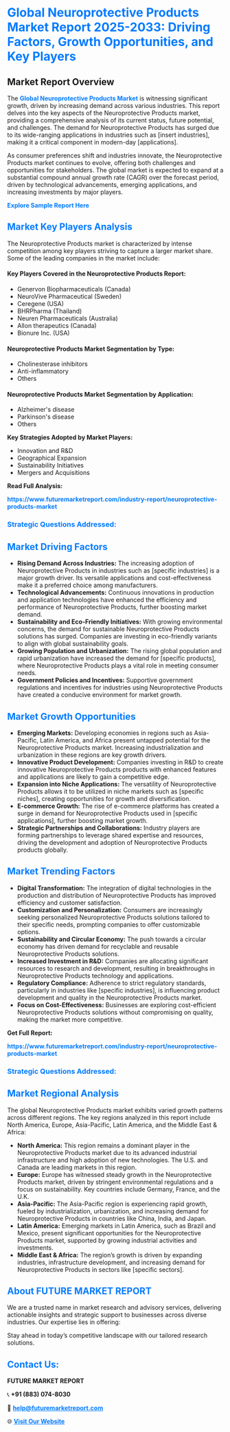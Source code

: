 <h1 style="color: #007BFF;">Global Neuroprotective Products Market Report 2025-2033: Driving Factors, Growth Opportunities, and Key Players</h1>

<section id="overview">
<h2>Market Report Overview</h2>
<p>The <a href="https://www.futuremarketreport.com/industry-report/neuroprotective-products-market" style="color: #007BFF; text-decoration: none;"><strong>Global Neuroprotective Products Market</strong></a> is witnessing significant growth, driven by increasing demand across various industries. This report delves into the key aspects of the Neuroprotective Products market, providing a comprehensive analysis of its current status, future potential, and challenges. The demand for Neuroprotective Products has surged due to its wide-ranging applications in industries such as [insert industries], making it a critical component in modern-day [applications].</p>
<p>As consumer preferences shift and industries innovate, the Neuroprotective Products market continues to evolve, offering both challenges and opportunities for stakeholders. The global market is expected to expand at a substantial compound annual growth rate (CAGR) over the forecast period, driven by technological advancements, emerging applications, and increasing investments by major players.</p>
</section>

<section id="overview">
<p><a href="https://www.futuremarketreport.com/request-sample/reportId=37274" style="color: #007BFF; text-decoration: none;"><strong>Explore Sample Report Here</strong></a></p>
</section>

<section id="key-players">
<h2 style="color: #007BFF;">Market Key Players Analysis</h2>
<p>The Neuroprotective Products market is characterized by intense competition among key players striving to capture a larger market share. Some of the leading companies in the market include:</p>
<h4>Key Players Covered in the Neuroprotective Products Report:</h4>
<ul><li>Genervon Biopharmaceuticals (Canada)</li><li>NeuroVive Pharmaceutical (Sweden)</li><li>Ceregene (USA)</li><li>BHRPharma (Thailand)</li><li>Neuren Pharmaceuticals (Australia)</li><li>Allon therapeutics (Canada)</li><li>Bionure Inc. (USA)</li></ul>
<h4>Neuroprotective Products Market Segmentation by Type:</h4>
<ul><li>Cholinesterase inhibitors</li><li>Anti-inflammatory</li><li>Others</li></ul>

<h4>Neuroprotective Products Market Segmentation by Application:</h4>
<ul><li>Alzheimer&#039;s disease</li><li>Parkinson&#039;s disease</li><li>Others</li></ul>
<p><strong>Key Strategies Adopted by Market Players:</strong></p>
<ul>
<li>Innovation and R&D</li>
<li>Geographical Expansion</li>
<li>Sustainability Initiatives</li>
<li>Mergers and Acquisitions</li>
</ul>
</section>

<section>
<p><strong>Read Full Analysis: </strong></p><a href="https://www.futuremarketreport.com/industry-report/neuroprotective-products-market" style="color: #007BFF; text-decoration: none;"><strong>https://www.futuremarketreport.com/industry-report/neuroprotective-products-market</strong></a>
<h3 style="color: #007BFF;">Strategic Questions Addressed:</h3>
</section>

<section id="driving-factors">
<h2 style="color: #007BFF;">Market Driving Factors</h2>
<ul>
<li><strong>Rising Demand Across Industries:</strong> The increasing adoption of Neuroprotective Products in industries such as [specific industries] is a major growth driver. Its versatile applications and cost-effectiveness make it a preferred choice among manufacturers.</li>
<li><strong>Technological Advancements:</strong> Continuous innovations in production and application technologies have enhanced the efficiency and performance of Neuroprotective Products, further boosting market demand.</li>
<li><strong>Sustainability and Eco-Friendly Initiatives:</strong> With growing environmental concerns, the demand for sustainable Neuroprotective Products solutions has surged. Companies are investing in eco-friendly variants to align with global sustainability goals.</li>
<li><strong>Growing Population and Urbanization:</strong> The rising global population and rapid urbanization have increased the demand for [specific products], where Neuroprotective Products plays a vital role in meeting consumer needs.</li>
<li><strong>Government Policies and Incentives:</strong> Supportive government regulations and incentives for industries using Neuroprotective Products have created a conducive environment for market growth.</li>
</ul>
</section>

<section id="growth-opportunities">
<h2 style="color: #007BFF;">Market Growth Opportunities</h2>
<ul>
<li><strong>Emerging Markets:</strong> Developing economies in regions such as Asia-Pacific, Latin America, and Africa present untapped potential for the Neuroprotective Products market. Increasing industrialization and urbanization in these regions are key growth drivers.</li>
<li><strong>Innovative Product Development:</strong> Companies investing in R&D to create innovative Neuroprotective Products products with enhanced features and applications are likely to gain a competitive edge.</li>
<li><strong>Expansion into Niche Applications:</strong> The versatility of Neuroprotective Products allows it to be utilized in niche markets such as [specific niches], creating opportunities for growth and diversification.</li>
<li><strong>E-commerce Growth:</strong> The rise of e-commerce platforms has created a surge in demand for Neuroprotective Products used in [specific applications], further boosting market growth.</li>
<li><strong>Strategic Partnerships and Collaborations:</strong> Industry players are forming partnerships to leverage shared expertise and resources, driving the development and adoption of Neuroprotective Products products globally.</li>
</ul>
</section>

<section id="trending-factors">
<h2 style="color: #007BFF;">Market Trending Factors</h2>
<ul>
<li><strong>Digital Transformation:</strong> The integration of digital technologies in the production and distribution of Neuroprotective Products has improved efficiency and customer satisfaction.</li>
<li><strong>Customization and Personalization:</strong> Consumers are increasingly seeking personalized Neuroprotective Products solutions tailored to their specific needs, prompting companies to offer customizable options.</li>
<li><strong>Sustainability and Circular Economy:</strong> The push towards a circular economy has driven demand for recyclable and reusable Neuroprotective Products solutions.</li>
<li><strong>Increased Investment in R&D:</strong> Companies are allocating significant resources to research and development, resulting in breakthroughs in Neuroprotective Products technology and applications.</li>
<li><strong>Regulatory Compliance:</strong> Adherence to strict regulatory standards, particularly in industries like [specific industries], is influencing product development and quality in the Neuroprotective Products market.</li>
<li><strong>Focus on Cost-Effectiveness:</strong> Businesses are exploring cost-efficient Neuroprotective Products solutions without compromising on quality, making the market more competitive.</li>
</ul>
</section>

<section>
<p><strong>Get Full Report: </strong></p><a href="https://www.futuremarketreport.com/industry-report/neuroprotective-products-market" style="color: #007BFF; text-decoration: none;"><strong>https://www.futuremarketreport.com/industry-report/neuroprotective-products-market</strong></a>
<h3 style="color: #007BFF;">Strategic Questions Addressed:</h3>
</section>


<section id="regional-analysis">
<h2 style="color: #007BFF;">Market Regional Analysis</h2>
<p>The global Neuroprotective Products market exhibits varied growth patterns across different regions. The key regions analyzed in this report include North America, Europe, Asia-Pacific, Latin America, and the Middle East & Africa:</p>
<ul>
<li><strong>North America:</strong> This region remains a dominant player in the Neuroprotective Products market due to its advanced industrial infrastructure and high adoption of new technologies. The U.S. and Canada are leading markets in this region.</li>
<li><strong>Europe:</strong> Europe has witnessed steady growth in the Neuroprotective Products market, driven by stringent environmental regulations and a focus on sustainability. Key countries include Germany, France, and the U.K.</li>
<li><strong>Asia-Pacific:</strong> The Asia-Pacific region is experiencing rapid growth, fueled by industrialization, urbanization, and increasing demand for Neuroprotective Products in countries like China, India, and Japan.</li>
<li><strong>Latin America:</strong> Emerging markets in Latin America, such as Brazil and Mexico, present significant opportunities for the Neuroprotective Products market, supported by growing industrial activities and investments.</li>
<li><strong>Middle East & Africa:</strong> The region’s growth is driven by expanding industries, infrastructure development, and increasing demand for Neuroprotective Products in sectors like [specific sectors].</li>
</ul>
</section>

<footer>
<h2 style="color: #007BFF;">About FUTURE MARKET REPORT</h2>
<p>We are a trusted name in market research and advisory services, delivering actionable insights and strategic support to businesses across diverse industries. Our expertise lies in offering:</p>

<p>Stay ahead in today’s competitive landscape with our tailored research solutions.</p>

<h2 style="color: #007BFF;">Contact Us:</h2>
<p><strong>FUTURE MARKET REPORT</strong></p>
<p>📞 <strong>+91 (883) 074-8030</strong></p>
<p>📧 <strong><a href="mailto:help@futuremarketreport.com" style="color: #007BFF;">help@futuremarketreport.com</a></strong></p>
<p>🌐 <strong><a href="https://www.futuremarketreport.com/" style="color: #007BFF;">Visit Our Website</a></strong></p>
</footer>
